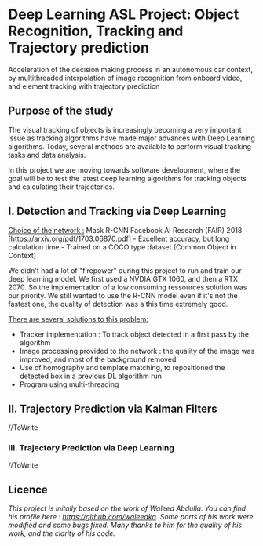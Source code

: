 # Deep Learning ASL Project: Object Recognition, Tracking and Trajectory prediction 
Acceleration of the decision making process in an autonomous car context, by multithreaded interpolation of image recognition from onboard video, and element tracking with trajectory prediction

## Purpose of the study 
The visual tracking of objects is increasingly becoming a very important issue as tracking algorithms have made major advances with Deep Learning algorithms. Today, several methods are available to perform visual tracking tasks and data analysis.

In this project we are moving towards software development, where the goal will be to test the latest deep learning algorithms for tracking objects and calculating their trajectories.

## I.    Detection and Tracking via Deep Learning

<u>Choice of the network :</u>
     Mask R-CNN Facebook AI Research (FAIR) 2018 [https://arxiv.org/pdf/1703.06870.pdf]
    - Excellent accuracy, but long calculation time
    - Trained on a COCO type dataset (Common Object in Context)

We didn't had a lot of "firepower" during this project to run and train our deep learning model. 
We first used a NVDIA GTX 1060, and then a RTX 2070.
So the implementation of a low consuming ressources solution was our priority. We still wanted to use the R-CNN model even if it's not the fastest one, the quality of detection was a this time extremely good. 

<u>There are several solutions to this problem:</u>
 - Tracker implementation : To track object detected in a first pass by the algorithm 
 - Image processing provided to the network : the quality of the image was improved, and most of the background removed 
 - Use of homography and template matching, to repositioned the detected box in a previous DL algorithm run 
 - Program using multi-threading


## II.    Trajectory Prediction via Kalman Filters

//ToWrite

### III.    Trajectory Prediction via Deep Learning

//ToWrite

## Licence 
<i> This project is initally based on the work of Waleed Abdulla. You can find his profile here : https://github.com/waleedka. 
  Some parts of his work were modified and some bugs fixed.
Many thanks to him for the quality of his work, and the clarity of his code.</i>
  
